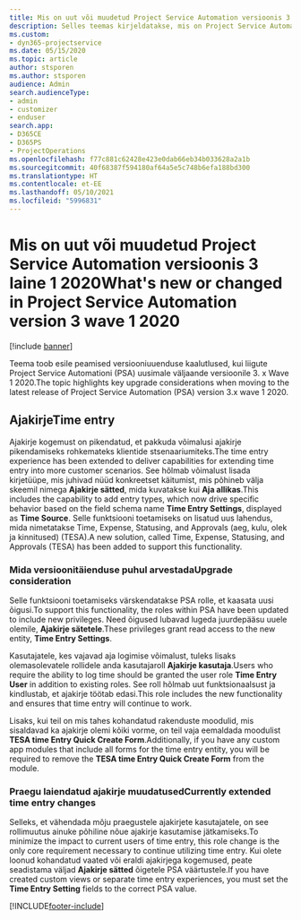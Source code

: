 ```yaml
---
title: Mis on uut või muudetud Project Service Automation versioonis 3.x laine 1 2020
description: Selles teemas kirjeldatakse, mis on Project Service Automationi versioonis 3 laine 1 2020 uus ja mida on muudetud.
ms.custom:
- dyn365-projectservice
ms.date: 05/15/2020
ms.topic: article
author: stsporen
ms.author: stsporen
audience: Admin
search.audienceType:
- admin
- customizer
- enduser
search.app:
- D365CE
- D365PS
- ProjectOperations
ms.openlocfilehash: f77c881c62428e423e0dab66eb34b033628a2a1b
ms.sourcegitcommit: 40f68387f594180af64a5e5c748b6efa188bd300
ms.translationtype: HT
ms.contentlocale: et-EE
ms.lasthandoff: 05/10/2021
ms.locfileid: "5996831"
---
```

# <a name="whats-new-or-changed-in-project-service-automation-version-3-wave-1-2020"></a><span data-ttu-id="ac38a-103">Mis on uut või muudetud Project Service Automation versioonis 3 laine 1 2020</span><span class="sxs-lookup"><span data-stu-id="ac38a-103">What's new or changed in Project Service Automation version 3 wave 1 2020</span></span>

[!include [banner](../includes/psa-now-project-operations.md)]

<span data-ttu-id="ac38a-104">Teema toob esile peamised versiooniuuenduse kaalutlused, kui liigute Project Service Automationi (PSA) uusimale väljaande versioonile 3. x Wave 1 2020.</span><span class="sxs-lookup"><span data-stu-id="ac38a-104">The topic highlights key upgrade considerations when moving to the latest release of Project Service Automation (PSA) version 3.x wave 1 2020.</span></span>

## <a name="time-entry"></a><span data-ttu-id="ac38a-105">Ajakirje</span><span class="sxs-lookup"><span data-stu-id="ac38a-105">Time entry</span></span>
<span data-ttu-id="ac38a-106">Ajakirje kogemust on pikendatud, et pakkuda võimalusi ajakirje pikendamiseks rohkemateks klientide stsenaariumiteks.</span><span class="sxs-lookup"><span data-stu-id="ac38a-106">The time entry experience has been extended to deliver capabilities for extending time entry into more customer scenarios.</span></span> <span data-ttu-id="ac38a-107">See hõlmab võimalust lisada kirjetüüpe, mis juhivad nüüd konkreetset käitumist, mis põhineb välja skeemil nimega **Ajakirje sätted**, mida kuvatakse kui **Aja allikas**.</span><span class="sxs-lookup"><span data-stu-id="ac38a-107">This includes the capability to add entry types, which now drive specific behavior based on the field schema name **Time Entry Settings**, displayed as **Time Source**.</span></span> <span data-ttu-id="ac38a-108">Selle funktsiooni toetamiseks on lisatud uus lahendus, mida nimetatakse Time, Expense, Statusing, and Approvals (aeg, kulu, olek ja kinnitused) (TESA).</span><span class="sxs-lookup"><span data-stu-id="ac38a-108">A new solution, called Time, Expense, Statusing, and Approvals (TESA) has been added to support this functionality.</span></span>

### <a name="upgrade-consideration"></a><span data-ttu-id="ac38a-109">Mida versioonitäienduse puhul arvestada</span><span class="sxs-lookup"><span data-stu-id="ac38a-109">Upgrade consideration</span></span>
<span data-ttu-id="ac38a-110">Selle funktsiooni toetamiseks värskendatakse PSA rolle, et kaasata uusi õigusi.</span><span class="sxs-lookup"><span data-stu-id="ac38a-110">To support this functionality, the roles within PSA have been updated to include new privileges.</span></span> <span data-ttu-id="ac38a-111">Need õigused lubavad lugeda juurdepääsu uuele olemile, **Ajakirje sätetele**.</span><span class="sxs-lookup"><span data-stu-id="ac38a-111">These privileges grant read access to the new entity, **Time Entry Settings**.</span></span>

<span data-ttu-id="ac38a-112">Kasutajatele, kes vajavad aja logimise võimalust, tuleks lisaks olemasolevatele rollidele anda kasutajaroll **Ajakirje kasutaja**.</span><span class="sxs-lookup"><span data-stu-id="ac38a-112">Users who require the ability to log time should be granted the user role **Time Entry User** in addition to existing roles.</span></span> <span data-ttu-id="ac38a-113">See roll hõlmab uut funktsionaalsust ja kindlustab, et ajakirje töötab edasi.</span><span class="sxs-lookup"><span data-stu-id="ac38a-113">This role includes the new functionality and ensures that time entry will continue to work.</span></span>

<span data-ttu-id="ac38a-114">Lisaks, kui teil on mis tahes kohandatud rakenduste moodulid, mis sisaldavad ka ajakirje olemi kõiki vorme, on teil vaja eemaldada moodulist **TESA time Entry Quick Create Form**.</span><span class="sxs-lookup"><span data-stu-id="ac38a-114">Additionally, if you have any custom app modules that include all forms for the time entry entity, you will be required to remove the **TESA time Entry Quick Create Form** from the module.</span></span>

### <a name="currently-extended-time-entry-changes"></a><span data-ttu-id="ac38a-115">Praegu laiendatud ajakirje muudatused</span><span class="sxs-lookup"><span data-stu-id="ac38a-115">Currently extended time entry changes</span></span>
<span data-ttu-id="ac38a-116">Selleks, et vähendada mõju praegustele ajakirjete kasutajatele, on see rollimuutus ainuke põhiline nõue ajakirje kasutamise jätkamiseks.</span><span class="sxs-lookup"><span data-stu-id="ac38a-116">To minimize the impact to current users of time entry, this role change is the only core requirement necessary to continue utilizing time entry.</span></span> <span data-ttu-id="ac38a-117">Kui olete loonud kohandatud vaated või eraldi ajakirjega kogemused, peate seadistama väljad **Ajakirje sätted** õigetele PSA väärtustele.</span><span class="sxs-lookup"><span data-stu-id="ac38a-117">If you have created custom views or separate time entry experiences, you must set the **Time Entry Setting** fields to the correct PSA value.</span></span>


[!INCLUDE[footer-include](../includes/footer-banner.md)]